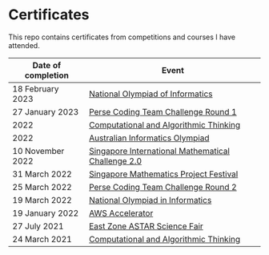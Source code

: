 # Certificates

This repo contains certificates from competitions and courses I have attended.

| Date of completion | Event                                                        |
| ------------------ | ------------------------------------------------------------ |
| 18 February 2023   | [National Olympiad of Informatics](./noi-2023.pdf)           |
| 27 January 2023    | [Perse Coding Team Challenge Round 1](./pctc-round-1-2023.pdf) |
| 2022               | [Computational and Algorithmic Thinking](./cat-2022.pdf)     |
| 2022               | [Australian Informatics Olympiad](./aio.pdf)                 |
| 10 November 2022   | [Singapore International Mathematical Challenge 2.0](./simc.pdf) |
| 31 March 2022      | [Singapore Mathematics Project Festival](./smpf.pdf)         |
| 25 March 2022      | [Perse Coding Team Challenge Round 2](./pctc-round-2.pdf)    |
| 19 March 2022      | [National Olympiad in Informatics](./noi.pdf)                |
| 19 January 2022    | [AWS Accelerator](aws-accelerator.pdf)                       |
| 27 July 2021       | [East Zone ASTAR Science Fair](astar-science-fair.pdf)       |
| 24 March 2021      | [Computational and Algorithmic Thinking](cat.pdf)            |
